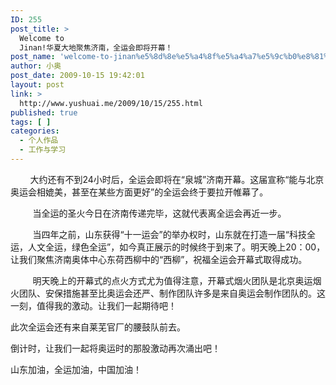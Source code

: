 ```yaml
---
ID: 255
post_title: >
  Welcome to
  Jinan!华夏大地聚焦济南，全运会即将开幕！
post_name: 'welcome-to-jinan%e5%8d%8e%e5%a4%8f%e5%a4%a7%e5%9c%b0%e8%81%9a%e7%84%a6%e6%b5%8e%e5%8d%97%ef%bc%8c%e5%85%a8%e8%bf%90%e4%bc%9a%e5%8d%b3%e5%b0%86%e5%bc%80%e5%b9%95%ef%bc%81'
author: 小奥
post_date: 2009-10-15 19:42:01
layout: post
link: >
  http://www.yushuai.me/2009/10/15/255.html
published: true
tags: [ ]
categories:
  - 个人作品
  - 工作与学习
---
```

        大约还有不到24小时后，全运会即将在“泉城”济南开幕。这届宣称“能与北京奥运会相媲美，甚至在某些方面更好”的全运会终于要拉开帷幕了。

         当全运的圣火今日在济南传递完毕，这就代表离全运会再近一步。

         当四年之前，山东获得“十一运会”的举办权时，山东就在打造一届“科技全运，人文全运，绿色全运”，如今真正展示的时候终于到来了。明天晚上20：00，让我们聚焦济南奥体中心东荷西柳中的“西柳”，祝福全运会开幕式取得成功。

         明天晚上的开幕式的点火方式尤为值得注意，开幕式烟火团队是北京奥运烟火团队、安保措施甚至比奥运会还严、制作团队许多是来自奥运会制作团队的。这一刻，值得我的激动。让我们一起期待吧！

此次全运会还有来自莱芜官厂的腰鼓队前去。

倒计时，让我们一起将奥运时的那股激动再次涌出吧！

山东加油，全运加油，中国加油！
